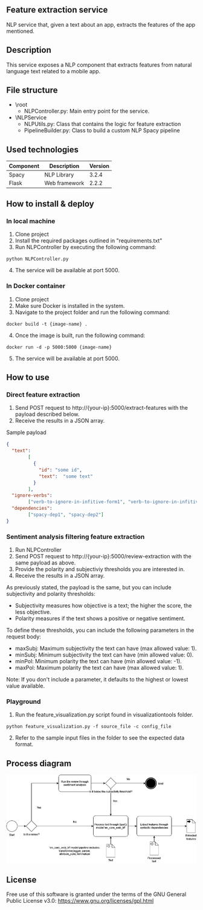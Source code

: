## Feature extraction service

NLP service that, given a text about an app, extracts the features of the app mentioned.

## Description

This service exposes a NLP component that extracts features from natural language text related to a mobile app.


## File structure

- \root
  - NLPController.py: Main entry point for the service.
- \NLPService
  - NLPUtils.py: Class that contains the logic for feature extraction
  - PipelineBuilder.py: Class to build a custom NLP Spacy pipeline

## Used technologies

| Component | Description   | Version |
|-----------|---------------|---------|
| Spacy     | NLP Library   | 3.2.4   |
| Flask     | Web framework | 2.2.2   |


## How to install & deploy

### In local machine

1. Clone project
2. Install the required packages outlined in "requirements.txt"
3.  Run NLPController by executing the following command:
```console
python NLPController.py
```
4. The service will be available at port 5000.

### In Docker container

1. Clone project
2. Make sure Docker is installed in the system.
3. Navigate to the project folder and run the following command:
```console
docker build -t {image-name} .
```
4. Once the image is built, run the following command:
```console
docker run -d -p 5000:5000 {image-name}
```
5. The service will be available at port 5000.

## How to use

### Direct feature extraction
1. Send POST request to http://{your-ip}:5000/extract-features with the payload described below.
2. Receive the results in a JSON array.

Sample payload

```json
{
  "text":
        [
          {
            "id": "some id",
            "text":  "some text"
          }
        ],
  "ignore-verbs":
        ["verb-to-ignore-in-infitive-form1", "verb-to-ignore-in-infitive-form1"],
  "dependencies":
        ["spacy-dep1", "spacy-dep2"]
}
```
### Sentiment analysis filtering feature extraction

1. Run NLPController
2. Send POST request to http://{your-ip}:5000/review-extraction with the same payload as above.
3. Provide the polarity and subjectiviy thresholds you are interested in.
4. Receive the results in a JSON array.

As previously stated, the payload is the same, but you can include subjectivity and polarity thresholds:
- Subjectivity measures how objective is a text; the higher the score, the less objective.
- Polarity measures if the text shows a positive or negative sentiment.

To define these thresholds, you can include the following parameters in the request body:
- maxSubj: Maximum subjectivity the text can have (max allowed value: 1).
- minSubj: Minimum subjectivity the text can have (min allowed value: 0).
- minPol: Minimum polarity the text can have (min allowed value: -1).
- maxPol: Maximum polarity the text can have (max allowed value: 1).

Note: If you don't include a parameter, it defaults to the highest or lowest value available.

### Playground

1. Run the feature_visualization.py script found in visualizationtools folder.

```console
python feature_visualization.py -f source_file -c config_file
```
2. Refer to the sample input files in the folder to see the expected data format.


## Process diagram

![NLP Pipeline process diagram](https://github.com/gessi-chatbots/NLP_pipeline/blob/master/nlp_service_diagram.png?raw=true)

## License

Free use of this software is granted under the terms of the GNU General Public License v3.0: https://www.gnu.org/licenses/gpl.html
